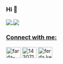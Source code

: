 <h3>Hi 👋</h3>
<a href="https://linktr.ee/thenasirli" target="_blank">
    <div>
        <img align="center" src="https://github-readme-stats.vercel.app/api?username=toghrul-nasirli&theme=midnight-purple&show_icons=true&count_private=true&hide_border=true&title_color=fff&icon_color=58a6ff&text_color=9f9f9f&bg_color=151515">
        <img align="center" src="https://github-readme-stats.vercel.app/api/top-langs/?username=toghrul-nasirli&layout=compact&hide_border=true&title_color=fff&icon_color=58a6ff&text_color=9f9f9f&bg_color=151515&custom_title=Statistics">
        <h3 align="left">Connect with me:</h3>
        <p align="left">
            <a href="https://linkedin.com/in/toghrul-nasirli" target="blank"><img align="center" src="https://raw.githubusercontent.com/rahuldkjain/github-profile-readme-generator/master/src/images/icons/Social/linked-in-alt.svg" alt="farda-karimov-8a00a9183/" height="30" width="40" /></a>
            <a href="https://stackoverflow.com/users/10568563/nasirli01" target="blank"><img align="center" src="https://raw.githubusercontent.com/rahuldkjain/github-profile-readme-generator/master/src/images/icons/Social/stack-overflow.svg" alt="14307167/karimovfarda" height="30" width="40" /></a>
            <a href="https://www.facebook.com/theNasirli" target="blank"><img align="center" src="https://raw.githubusercontent.com/rahuldkjain/github-profile-readme-generator/master/src/images/icons/Social/facebook.svg" alt="ferda.kerimov.9/" height="30" width="40" /></a>
        </p>
    </div>
</a>
